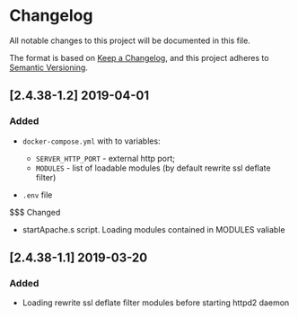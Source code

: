 # Changelog
All notable changes to this project will be documented in this file.

The format is based on [Keep a Changelog](https://keepachangelog.com/en/1.0.0/),
and this project adheres to [Semantic Versioning](https://semver.org/spec/v2.0.0.html).

## [2.4.38-1.2] 2019-04-01

### Added

- `docker-compose.yml` with to variables:
  * `SERVER_HTTP_PORT` - external http port;
  * `MODULES` - list of loadable modules (by default rewrite ssl deflate filter)
  
 - `.env` file
 
 $$$ Changed
 
 - startApache.s script. Loading modules contained in MODULES valiable
 
 ## [2.4.38-1.1] 2019-03-20
 
 ### Added

- Loading rewrite ssl deflate filter modules before starting httpd2 daemon
